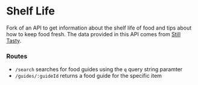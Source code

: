 # Shelf Life

Fork of an API to get information about the shelf life of food and tips about how to keep food fresh. The data provided in this API comes from [Still Tasty](http://stilltasty.com).

### Routes

* `/search` searches for food guides using the `q` query string paramter
* `/guides/:guideId` returns a food guide for the specific item
